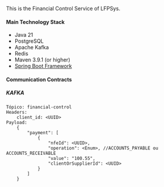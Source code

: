 This is the Financial Control Service of LFPSys.

#### Main Technology Stack
* Java 21
* PostgreSQL
* Apache Kafka
* Redis
* Maven 3.9.1 (or higher)
* [Spring Boot Framework](https://spring.io/projects/spring-boot)

#### Communication Contracts
##### KAFKA
	Tópico: financial-control
	Headers:
		client_id: <UUID>
	Payload:
		{
			"payment": [
				{
					"nfeId": <UUID>,
					"operation": <Enum>, //ACCOUNTS_PAYABLE ou ACCOUNTS_RECEIVABLE
					"value": "100.55",
					"clientOrSupplierId": <UUID>
				}
			]
		}
